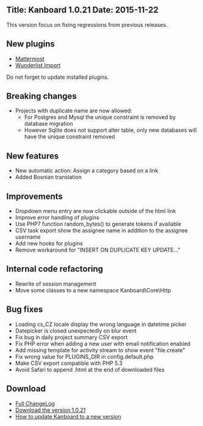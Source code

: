 Title: Kanboard 1.0.21
Date: 2015-11-22
---

This version focus on fixing regressions from previous releases.

New plugins
-----------

* [Mattermost](https://github.com/kanboard/plugin-mattermost)
* [Wunderlist Import](https://github.com/EpocDotFr/kanboard-wunderlist)

Do not forget to update installed plugins.

Breaking changes
----------------

* Projects with duplicate name are now allowed:
    - For Postgres and Mysql the unique constraint is removed by database migration
    - However Sqlite does not support alter table, only new databases will have the unique constraint removed

New features
------------

* New automatic action: Assign a category based on a link
* Added Bosnian translation

Improvements
------------

* Dropdown menu entry are now clickable outside of the html link
* Improve error handling of plugins
* Use PHP7 function random_bytes() to generate tokens if available
* CSV task export show the assignee name in addition to the assignee username
* Add new hooks for plugins
* Remove workaround for "INSERT ON DUPLICATE KEY UPDATE..."

Internal code refactoring
-------------------------

* Rewrite of session management
* Move some classes to a new namespace Kanboard\Core\Http

Bug fixes
---------

* Loading cs_CZ locale display the wrong language in datetime picker
* Datepicker is closed unexpectedly on blur event
* Fix bug in daily project summary CSV export
* Fix PHP error when adding a new user with email notification enabled
* Add missing template for activity stream to show event "file.create"
* Fix wrong value for PLUGINS_DIR in config.default.php
* Make CSV export compatible with PHP 5.3
* Avoid Safari to append .html at the end of downloaded files

Download
--------

- [Full ChangeLog](https://github.com/fguillot/kanboard/blob/master/ChangeLog)
- [Download the version 1.0.21](https://kanboard.net/kanboard-1.0.21.zip)
- [How to update Kanboard to a new version](https://kanboard.net/documentation/update)
